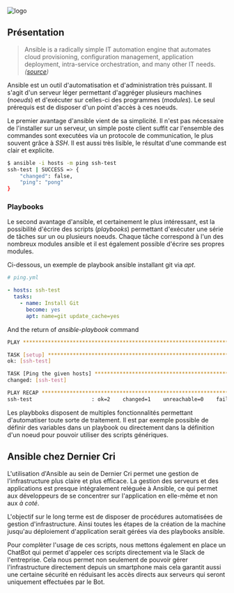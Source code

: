 ![logo](http://uploads.lightcode.fr/articles/31-ansible/ansible-logo.png)

## Présentation

> Ansible is a radically simple IT automation engine that automates cloud provisioning, configuration management, application deployment, intra-service orchestration, and many other IT needs. *([source](https://www.ansible.com/how-ansible-works))*

Ansible est un outil d'automatisation et d'administration très puissant. Il s'agit d'un serveur léger permettant d'aggréger plusieurs machines (*noeuds*) et d'exécuter sur celles-ci des programmes (*modules*). Le seul prérequis est de disposer d'un point d'accès à ces noeuds.

Le premier avantage d'ansible vient de sa simplicité. Il n'est pas nécessaire de l'installer sur un serveur, un simple poste client suffit car l'ensemble des commandes sont executées via un protocole de communication, le plus souvent grâce à *SSH*. Il est aussi très lisible, le résultat d'une commande est clair et explicite.

```bash
$ ansible -i hosts -m ping ssh-test
ssh-test | SUCCESS => {
    "changed": false,
    "ping": "pong"
}
```

### Playbooks

Le second avantage d'ansible, et certainement le plus intéressant, est la possibilité d'écrire des scripts (*playbooks*) permettant d'exécuter une série de tâches sur un ou plusieurs noeuds. Chaque tâche correspond à l'un des nombreux modules ansible et il est également possible d'écrire ses propres modules.

Ci-dessous, un exemple de playbook ansible installant git via *apt*.

```yml
# ping.yml

- hosts: ssh-test
  tasks:
    - name: Install Git
      become: yes
      apt: name=git update_cache=yes
```

And the return of *ansible-playbook* command

```bash
PLAY ***************************************************************************

TASK [setup] *******************************************************************
ok: [ssh-test]

TASK [Ping the given hosts] ****************************************************
changed: [ssh-test]

PLAY RECAP *********************************************************************
ssh-test                   : ok=2    changed=1    unreachable=0    failed=0   
```

Les playbboks disposent de multiples fonctionnalités permettant d'automatiser toute sorte de traitement. Il est par exemple possible de définir des variables dans un playbook ou directement dans la définition d'un noeud pour pouvoir utiliser des scripts génériques.

## Ansible chez Dernier Cri

L'utilisation d'Ansible au sein de Dernier Cri permet une gestion de l'infrastructure plus claire et plus efficace. La gestion des serveurs et des applications est presque intégralement reléguée à Ansible, ce qui permet aux développeurs de se concentrer sur l'application en elle-même et non aux *à coté*.

L'objectif sur le long terme est de disposer de procédures automatisées de gestion d'infrastructure. Ainsi toutes les étapes de la création de la machine jusqu'au déploiement d'application serait gérées via des playbooks ansible.

Pour complèter l'usage de ces scripts, nous mettons également en place un ChatBot qui permet d'appeler ces scripts directement via le Slack de l'entreprise. Cela nous permet non seulement de pouvoir gérer l'infrastructure directement depuis un smartphone mais cela garantit aussi une certaine sécurité en réduisant les accès directs aux serveurs qui seront uniquement effectuées par le Bot.
